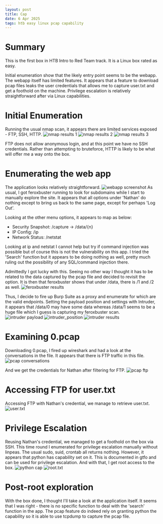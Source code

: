 ```yaml
---
layout: post 
title: Cap
date: 6 Apr 2025
tags: htb easy linux pcap capability
---
```

# Summary
This is the first box in HTB Intro to Red Team track. It is a Linux box rated as easy. 

Initial enumeration show that the likely entry point seems to be the webapp. The webapp itself has limited features. It appears that a feature to download pcap files leaks the user credentials that allows me to capture user.txt and get a foothold on the machine. Privilege escalation is relatively straightforward after via Linux capabilities.  

# Initial Enumeration
Running the usual nmap scan, it appears there are limited services exposed - FTP, SSH, HTTP.
![nmap results 1](/docs/assets/images/htb/Cap/enum1.png)
![nmap results 2](/docs/assets/images/htb/Cap/enum2.png)
![nmap results 3](/docs/assets/images/htb/Cap/enum3.png)

FTP does not allow anonymous login, and at this point we have no SSH credentials. Rather than attempting to bruteforce, HTTP is likely to be what will offer me a way onto the box.

# Enumerating the web app
The application looks relatively straightforward.
![webapp screenshot](/docs/assets/images/htb/Cap/dashboard.png)
As usual, I got feroxbuster running to look for subdomains while I start to manually explore the site. It appears that all options under 'Nathan' do nothing except to bring us back to the same page, except for perhaps 'Log Out'.

Looking at the other menu options, it appears to map as below:
- Security Snapshot: /capture -> /data/{n}
- IP Config: /ip
- Network Status: /netstat

Looking at ip and netstat I cannot help but try if command injection was possible but of course this is not the vulnerability on this app. I tried the 'Search' function but it appears to be doing nothing as well, pretty much ruling out the possibility of any SQL/command injection there. 

Admittedly I got lucky with this. Seeing no other way I thought it has to be related to the data captured by the pcap file and decided to revisit the option. It is then that feroxbuster shows that under /data, there is /1 and /2 as well. 
![feroxbuster results](/docs/assets/images/htb/Cap/feroxbuster.png)

Thus, I decide to fire up Burp Suite as a proxy and enumerate for which are the valid endpoints. Setting the payload position and settings with Intruder, it appears that /data/0 may have some data whereas /data/1 seems to be a huge file which I guess is capturing my feroxbuster scan. 
![intruder payload](/docs/assets/images/htb/Cap/intruder_payload.png)
![intruder_position](/docs/assets/images/htb/Cap/intruder_position.png)
![intruder results](/docs/assets/images/htb/Cap/intruder_results.png)

# Examining 0.pcap
Downloading 0.pcap, I fired up wireshark and had a look at the conversations in the file. It appears that there is FTP traffic in this file.
![pcap conversations](/docs/assets/images/htb/Cap/wireshark_conversations.png)

And we get the credentials for Nathan after filtering for FTP. 
![pcap ftp](/docs/assets/images/htb/Cap/pcap_ftp.png)

# Accessing FTP for user.txt
Accessing FTP with Nathan's credential, we manage to retrieve user.txt.
![user.txt](/docs/assets/images/htb/Cap/ftp_user.txt.png)

# Privilege Escalation
Reusing Nathan's credential, we managed to get a foothold on the box via SSH. This time round I enumerated for privilege escalation manually without linpeas. The usual sudo, suid, crontab all returns nothing. However, it appears that python has capability set on it. This is documented in gtfo and can be used for privilege escalation. And with that, I get root access to the box.
![python cap](/docs/assets/images/htb/Cap/python_cap.png)
![root.txt](/docs/assets/images/htb/Cap/root.txt.png)

# Post-root exploration
With the box done, I thought I'll take a look at the application itself. It seems that I was right - there is no specific function to deal with the 'search' function in the app. The pcap feature do indeed rely on granting python the capability so it is able to use tcpdump to capture the pcap file. 









